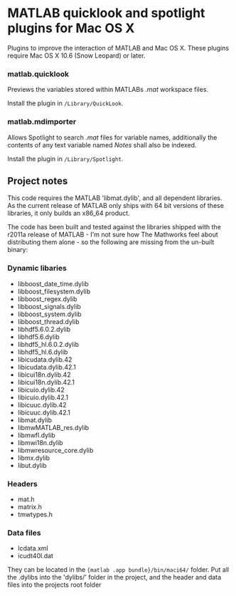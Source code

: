 # MATLAB quicklook and spotlight plugins for Mac OS X

Plugins to improve the interaction of MATLAB and Mac OS X. 
These plugins require Mac OS X 10.6 (Snow Leopard) or later.


### matlab.quicklook
Previews the variables stored within MATLABs *.mat* workspace files.

Install the plugin in `/Library/QuickLook`.

### matlab.mdimporter
Allows Spotlight to search *.mat* files for variable names, additionally the contents of any text variable named *Notes* shall also be indexed.

Install the plugin in `/Library/Spotlight`.


## Project notes

This code requires the MATLAB 'libmat.dylib', and all dependent libraries. As the current release of MATLAB only ships with 64 bit versions of these libraries, it only builds an x86_64 product.

The code has been built and tested against the libraries shipped with the r2011a release of MATLAB - I'm not sure how The Mathworks feel about distributing them alone - so the following are missing from the un-built binary:

### Dynamic libaries
+	libboost_date_time.dylib
+	libboost_filesystem.dylib
+	libboost_regex.dylib
+	libboost_signals.dylib
+	libboost_system.dylib
+	libboost_thread.dylib
+	libhdf5.6.0.2.dylib
+	libhdf5.6.dylib
+	libhdf5_hl.6.0.2.dylib
+	libhdf5_hl.6.dylib
+	libicudata.dylib.42
+	libicudata.dylib.42.1
+	libicui18n.dylib.42
+	libicui18n.dylib.42.1
+	libicuio.dylib.42
+	libicuio.dylib.42.1
+	libicuuc.dylib.42
+	libicuuc.dylib.42.1
+	libmat.dylib
+	libmwMATLAB_res.dylib
+	libmwfl.dylib
+	libmwi18n.dylib
+	libmwresource_core.dylib
+	libmx.dylib
+	libut.dylib

### Headers
+	mat.h
+	matrix.h
+	tmwtypes.h

### Data files
+	lcdata.xml
+	icudt40l.dat

They can be located in the `{matlab .app bundle}/bin/maci64/` folder. Put all the .dylibs into the 'dylibs/' folder in the project, and the header and data files into the projects root folder

